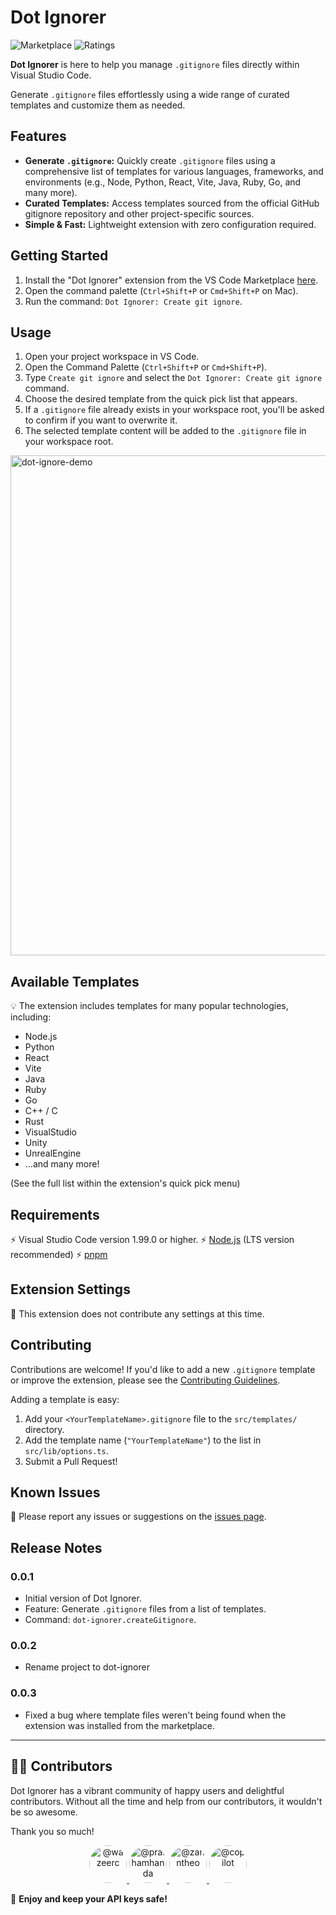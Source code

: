 # Dot Ignorer

![Marketplace](https://vsmarketplacebadges.dev/version-short/wazeerc.dot-ignorer.svg)
![Ratings](https://vsmarketplacebadges.dev/rating-star/wazeerc.dot-ignorer.svg)

**Dot Ignorer** is here to help you manage `.gitignore` files directly within Visual Studio Code.

Generate `.gitignore` files effortlessly using a wide range of curated templates and customize them as needed.

## Features

- **Generate `.gitignore`:** Quickly create `.gitignore` files using a comprehensive list of templates for various languages, frameworks, and environments (e.g., Node, Python, React, Vite, Java, Ruby, Go, and many more).
- **Curated Templates:** Access templates sourced from the official GitHub gitignore repository and other project-specific sources.
- **Simple & Fast:** Lightweight extension with zero configuration required.

## Getting Started

1. Install the "Dot Ignorer" extension from the VS Code Marketplace [here](https://marketplace.visualstudio.com/items/?itemName=wazeerc.dot-ignorer).
2. Open the command palette (`Ctrl+Shift+P` or `Cmd+Shift+P` on Mac).
3. Run the command: `Dot Ignorer: Create git ignore`.

## Usage

1. Open your project workspace in VS Code.
2. Open the Command Palette (`Ctrl+Shift+P` or `Cmd+Shift+P`).
3. Type `Create git ignore` and select the `Dot Ignorer: Create git ignore` command.
4. Choose the desired template from the quick pick list that appears.
5. If a `.gitignore` file already exists in your workspace root, you'll be asked to confirm if you want to overwrite it.
6. The selected template content will be added to the `.gitignore` file in your workspace root.

<img src="https://github.com/user-attachments/assets/50f55599-3113-408b-afaa-6e1c9aa6141c" alt="dot-ignore-demo" width="800">

## Available Templates

💡 The extension includes templates for many popular technologies, including:

- Node.js
- Python
- React
- Vite
- Java
- Ruby
- Go
- C++ / C
- Rust
- VisualStudio
- Unity
- UnrealEngine
- ...and many more!

(See the full list within the extension's quick pick menu)

## Requirements

⚡ Visual Studio Code version 1.99.0 or higher.
⚡ [Node.js](https://nodejs.org/) (LTS version recommended)
⚡ [pnpm](https://pnpm.io/installation)

## Extension Settings

🔌 This extension does not contribute any settings at this time.

## Contributing

Contributions are welcome! If you'd like to add a new `.gitignore` template or improve the extension, please see the [Contributing Guidelines](./CONTRIBUTING.md).

Adding a template is easy:

1. Add your `<YourTemplateName>.gitignore` file to the `src/templates/` directory.
2. Add the template name (`"YourTemplateName"`) to the list in `src/lib/options.ts`.
3. Submit a Pull Request!

## Known Issues

🐞 Please report any issues or suggestions on the [issues page](https://github.com/wazeerc/dot-ignorer/issues).

## Release Notes

### 0.0.1

- Initial version of Dot Ignorer.
- Feature: Generate `.gitignore` files from a list of templates.
- Command: `dot-ignorer.createGitignore`.

### 0.0.2

- Rename project to dot-ignorer

### 0.0.3

- Fixed a bug where template files weren't being found when the extension was installed from the marketplace.

---

## 👨‍💻 Contributors

Dot Ignorer has a vibrant community of happy users and delightful contributors. Without all the time and help from our contributors, it wouldn't be so awesome.

Thank you so much!

<p align="center">
  <a href="https://github.com/wazeerc">
    <img src="https://github.com/wazeerc.png" width="60" height="60" style="border-radius: 50%;" alt="@wazeerc" />
  </a>
  <a href="https://github.com/prathamhanda">
    <img src="https://github.com/prathamhanda.png" width="60" height="60" style="border-radius: 50%;" alt="@prathamhanda" />
  </a>
  <a href="https://github.com/zahntheo">
    <img src="https://github.com/zahntheo.png" width="60" height="60" style="border-radius: 50%;" alt="@zahntheo" />
  </a>
  <a href="#">
    <img src="https://miro.medium.com/v2/resize:fit:700/0*oRRpMJ9XqkRnYLhW.png" width="60" height="60" style="border-radius: 50%;" alt="@copilot" />
  </a>
</p>

🙌 **Enjoy and keep your API keys safe!**
